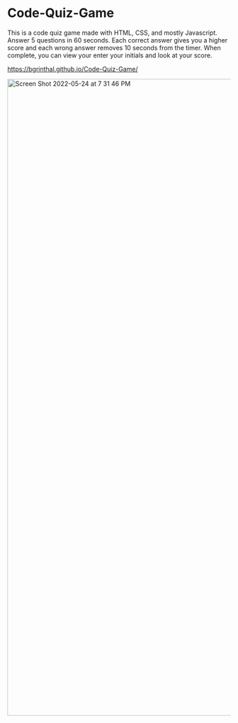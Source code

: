 # Code-Quiz-Game
This is a code quiz game made with HTML, CSS, and mostly Javascript.  Answer 5 questions in 60 seconds.  Each correct answer gives you a higher score and each wrong answer removes 10 seconds from the timer.  When complete, you can view your enter your initials and look at your score.

https://bgrinthal.github.io/Code-Quiz-Game/

<img width="1437" alt="Screen Shot 2022-05-24 at 7 31 46 PM" src="https://user-images.githubusercontent.com/105067005/170148392-293e8827-4754-4b40-b0e7-7be64af12bfd.png">



